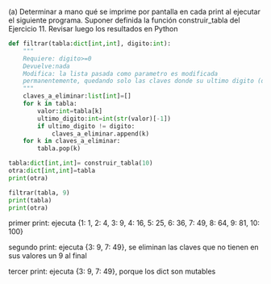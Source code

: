 (a) Determinar a mano qué se imprime por pantalla en cada print al ejecutar el siguiente programa. Suponer definida la función construir_tabla del Ejercicio 11. Revisar luego los
resultados en Python


```python
def filtrar(tabla:dict[int,int], digito:int):
    """
    Requiere: digito>=0
    Devuelve:nada
    Modifica: la lista pasada como parametro es modificada
    permanentemente, quedando solo las claves donde su ultimo digito (de los valores) es igual a digito
    """
    claves_a_eliminar:list[int]=[]
    for k in tabla:
        valor:int=tabla[k]
        ultimo_digito:int=int(str(valor)[-1])
        if ultimo_digito != digito:
            claves_a_eliminar.append(k)
    for k in claves_a_eliminar:
        tabla.pop(k)

tabla:dict[int,int]= construir_tabla(10)
otra:dict[int,int]=tabla
print(otra)

filtrar(tabla, 9)
print(tabla)
print(otra)
```
primer print: ejecuta {1: 1, 2: 4, 3: 9, 4: 16, 5: 25, 6: 36, 7: 49, 8: 64, 9: 81, 10: 100}

segundo print: ejecuta {3: 9, 7: 49}, se eliminan las claves que no tienen en sus valores un 9 al final

tercer print: ejecuta {3: 9, 7: 49}, porque los dict son mutables